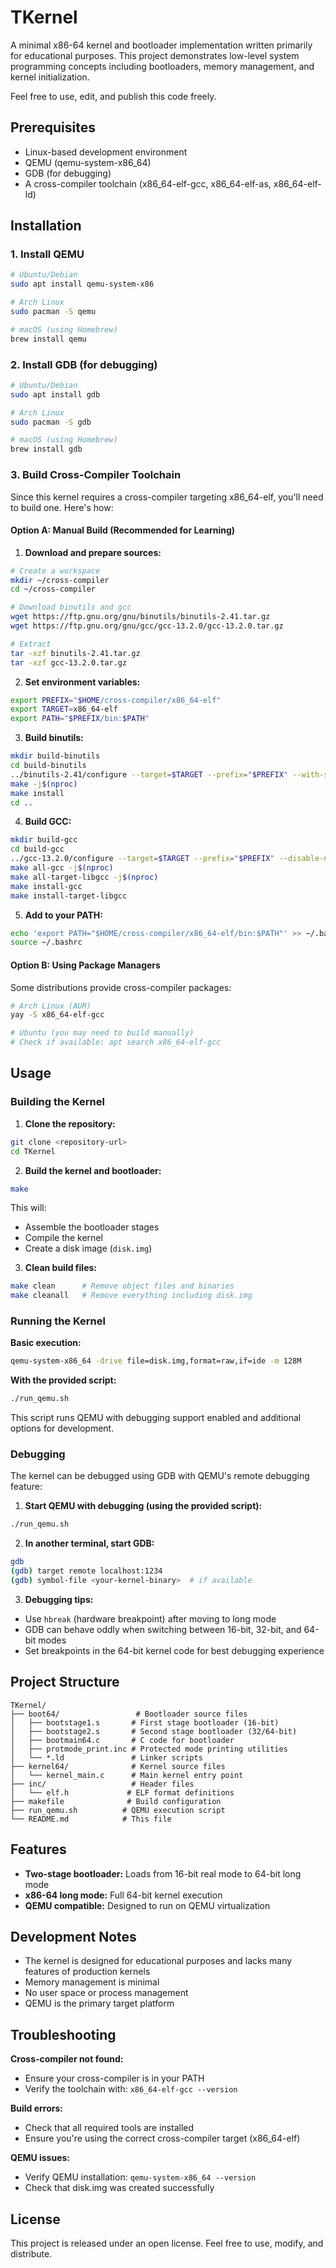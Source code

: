 # TKernel

A minimal x86-64 kernel and bootloader implementation written primarily for educational purposes. This project demonstrates low-level system programming concepts including bootloaders, memory management, and kernel initialization.

Feel free to use, edit, and publish this code freely.

## Prerequisites

- Linux-based development environment
- QEMU (qemu-system-x86_64)
- GDB (for debugging)
- A cross-compiler toolchain (x86_64-elf-gcc, x86_64-elf-as, x86_64-elf-ld)

## Installation

### 1. Install QEMU
```bash
# Ubuntu/Debian
sudo apt install qemu-system-x86

# Arch Linux
sudo pacman -S qemu

# macOS (using Homebrew)
brew install qemu
```

### 2. Install GDB (for debugging)
```bash
# Ubuntu/Debian
sudo apt install gdb

# Arch Linux
sudo pacman -S gdb

# macOS (using Homebrew)
brew install gdb
```

### 3. Build Cross-Compiler Toolchain

Since this kernel requires a cross-compiler targeting x86_64-elf, you'll need to build one. Here's how:

#### Option A: Manual Build (Recommended for Learning)

1. **Download and prepare sources:**
```bash
# Create a workspace
mkdir ~/cross-compiler
cd ~/cross-compiler

# Download binutils and gcc
wget https://ftp.gnu.org/gnu/binutils/binutils-2.41.tar.gz
wget https://ftp.gnu.org/gnu/gcc/gcc-13.2.0/gcc-13.2.0.tar.gz

# Extract
tar -xzf binutils-2.41.tar.gz
tar -xzf gcc-13.2.0.tar.gz
```

2. **Set environment variables:**
```bash
export PREFIX="$HOME/cross-compiler/x86_64-elf"
export TARGET=x86_64-elf
export PATH="$PREFIX/bin:$PATH"
```

3. **Build binutils:**
```bash
mkdir build-binutils
cd build-binutils
../binutils-2.41/configure --target=$TARGET --prefix="$PREFIX" --with-sysroot --disable-nls --disable-werror
make -j$(nproc)
make install
cd ..
```

4. **Build GCC:**
```bash
mkdir build-gcc
cd build-gcc
../gcc-13.2.0/configure --target=$TARGET --prefix="$PREFIX" --disable-nls --enable-languages=c,c++ --without-headers
make all-gcc -j$(nproc)
make all-target-libgcc -j$(nproc)
make install-gcc
make install-target-libgcc
```

5. **Add to your PATH:**
```bash
echo 'export PATH="$HOME/cross-compiler/x86_64-elf/bin:$PATH"' >> ~/.bashrc
source ~/.bashrc
```

#### Option B: Using Package Managers

Some distributions provide cross-compiler packages:

```bash
# Arch Linux (AUR)
yay -S x86_64-elf-gcc

# Ubuntu (you may need to build manually)
# Check if available: apt search x86_64-elf-gcc
```

## Usage

### Building the Kernel

1. **Clone the repository:**
```bash
git clone <repository-url>
cd TKernel
```

2. **Build the kernel and bootloader:**
```bash
make
```

This will:
- Assemble the bootloader stages
- Compile the kernel
- Create a disk image (`disk.img`)

3. **Clean build files:**
```bash
make clean      # Remove object files and binaries
make cleanall   # Remove everything including disk.img
```

### Running the Kernel

**Basic execution:**
```bash
qemu-system-x86_64 -drive file=disk.img,format=raw,if=ide -m 128M
```

**With the provided script:**
```bash
./run_qemu.sh
```

This script runs QEMU with debugging support enabled and additional options for development.

### Debugging

The kernel can be debugged using GDB with QEMU's remote debugging feature:

1. **Start QEMU with debugging (using the provided script):**
```bash
./run_qemu.sh
```

2. **In another terminal, start GDB:**
```bash
gdb
(gdb) target remote localhost:1234
(gdb) symbol-file <your-kernel-binary>  # if available
```

3. **Debugging tips:**
- Use `hbreak` (hardware breakpoint) after moving to long mode
- GDB can behave oddly when switching between 16-bit, 32-bit, and 64-bit modes
- Set breakpoints in the 64-bit kernel code for best debugging experience

## Project Structure

```
TKernel/
├── boot64/                 # Bootloader source files
│   ├── bootstage1.s       # First stage bootloader (16-bit)
│   ├── bootstage2.s       # Second stage bootloader (32/64-bit)
│   ├── bootmain64.c       # C code for bootloader
│   ├── protmode_print.inc # Protected mode printing utilities
│   └── *.ld               # Linker scripts
├── kernel64/              # Kernel source files
│   └── kernel_main.c      # Main kernel entry point
├── inc/                   # Header files
│   └── elf.h             # ELF format definitions
├── makefile              # Build configuration
├── run_qemu.sh          # QEMU execution script
└── README.md            # This file
```

## Features

- **Two-stage bootloader:** Loads from 16-bit real mode to 64-bit long mode
- **x86-64 long mode:** Full 64-bit kernel execution
- **QEMU compatible:** Designed to run on QEMU virtualization

## Development Notes

- The kernel is designed for educational purposes and lacks many features of production kernels
- Memory management is minimal
- No user space or process management
- QEMU is the primary target platform

## Troubleshooting

**Cross-compiler not found:**
- Ensure your cross-compiler is in your PATH
- Verify the toolchain with: `x86_64-elf-gcc --version`

**Build errors:**
- Check that all required tools are installed
- Ensure you're using the correct cross-compiler target (x86_64-elf)

**QEMU issues:**
- Verify QEMU installation: `qemu-system-x86_64 --version`
- Check that disk.img was created successfully

## License

This project is released under an open license. Feel free to use, modify, and distribute.

